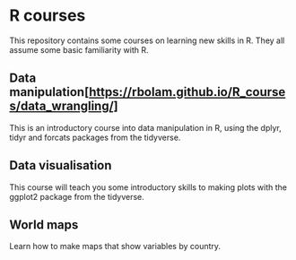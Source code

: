 # R courses

This repository contains some courses on learning new skills in R. They all assume some basic familiarity with R.

## Data manipulation[https://rbolam.github.io/R_courses/data_wrangling/]
This is an introductory course into data manipulation in R, using the dplyr, tidyr and forcats packages from the tidyverse.  

## Data visualisation
This course will teach you some introductory skills to making plots with the ggplot2 package from the tidyverse.  

## World maps
Learn how to make maps that show variables by country.



